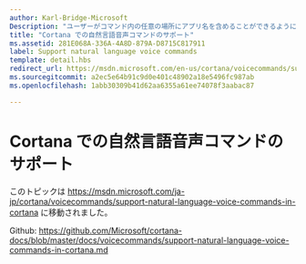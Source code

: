 ```yaml
---
author: Karl-Bridge-Microsoft
Description: "ユーザーがコマンド内の任意の場所にアプリ名を含めることができるように、柔軟で自然な音声コマンドで Cortana を拡張する方法について説明します。"
title: "Cortana での自然言語音声コマンドのサポート"
ms.assetid: 281E068A-336A-4A8D-879A-D8715C817911
label: Support natural language voice commands
template: detail.hbs
redirect_url: https://msdn.microsoft.com/en-us/cortana/voicecommands/support-natural-language-voice-commands-in-cortana
ms.sourcegitcommit: a2ec5e64b91c9d0e401c48902a18e5496fc987ab
ms.openlocfilehash: 1abb30309b41d62aa6355a61ee74078f3aabac87

---
```


# Cortana での自然言語音声コマンドのサポート

このトピックは https://msdn.microsoft.com/ja-jp/cortana/voicecommands/support-natural-language-voice-commands-in-cortana に移動されました。

Github: https://github.com/Microsoft/cortana-docs/blob/master/docs/voicecommands/support-natural-language-voice-commands-in-cortana.md



<!--HONumber=Jun16_HO4-->


